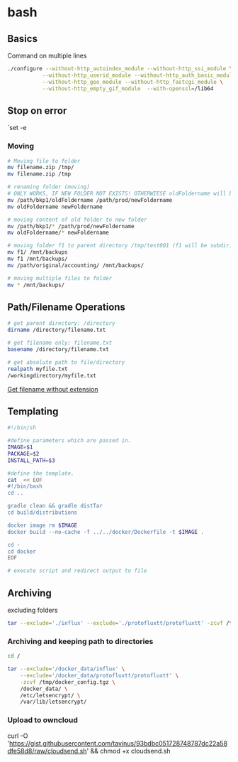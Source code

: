 # bash

## Basics
Command on multiple lines
```bash
./configure --without-http_autoindex_module --without-http_ssi_module \
           --without-http_userid_module --without-http_auth_basic_module \
           --without-http_geo_module --without-http_fastcgi_module \
           --without-http_empty_gif_module  --with-openssl=/lib64
```

## Stop on error
`set -e

### Moving

```bash
# Moving file to folder
mv filename.zip /tmp/
mv filename.zip /tmp

# renaming folder (moving)
# ONLY WORKS, IF NEW FOLDER NOT EXISTS! OTHERWIESE oldFoldername will be a subdir of newFoldername
mv /path/bkp1/oldFoldername /path/prod/newFoldername
mv oldFoldername newFoldername

# moving content of old folder to new folder
mv /path/bkp1/* /path/prod/newFoldername
mv oldFoldername/* newFoldername

# moving folder f1 to parent directory /tmp/test001 (f1 will be subdir)
mv f1/ /mnt/backups
mv f1 /mnt/backups/
mv /path/original/accounting/ /mnt/backups/

# moving multiple files to folder
mv * /mnt/backups/
```

## Path/Filename Operations
```bash
# get parent directory: /directory
dirname /directory/filename.txt

# get filename only: filename.txt
basename /directory/filename.txt

# get absolute path to file/directory
realpath myfile.txt
/workingdirectory/myfile.txt
```

[Get filename without extension](https://stackoverflow.com/a/965072/2248405)

## Templating
```bash
#!/bin/sh

#define parameters which are passed in.
IMAGE=$1
PACKAGE=$2
INSTALL_PATH=$3

#define the template.
cat  << EOF
#!/bin/bash
cd ..

gradle clean && gradle distTar
cd build/distributions

docker image rm $IMAGE
docker build --no-cache -f ../../docker/Dockerfile -t $IMAGE .

cd -
cd docker
EOF

# execute script and redirect output to file
```



## Archiving

excluding folders

```bash
tar --exclude='./influx' --exclude='./protofluxtt/protofluxtt' -zcvf /tmp/docker_config.tgz .
```



### Archiving and keeping path to directories

```bash
cd /

tar --exclude='/docker_data/influx' \
	--exclude='/docker_data/protofluxtt/protofluxtt' \
	-zcvf /tmp/docker_config.tgz \
	/docker_data/ \
	/etc/letsencrypt/ \
	/var/lib/letsencrypt/
```

### Upload to owncloud
curl -O 'https://gist.githubusercontent.com/tavinus/93bdbc051728748787dc22a58dfe58d8/raw/cloudsend.sh' && chmod +x cloudsend.sh
